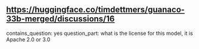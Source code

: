 ## https://huggingface.co/timdettmers/guanaco-33b-merged/discussions/16

contains_question: yes
question_part: what is the license for this model, it is Apache 2.0 or 3.0